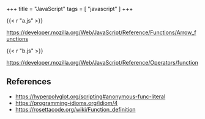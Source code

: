 +++
title = "JavaScript"
tags = [ "javascript" ]
+++

{{< r "a.js" >}}

<https://developer.mozilla.org/Web/JavaScript/Reference/Functions/Arrow_functions>

{{< r "b.js" >}}

<https://developer.mozilla.org/Web/JavaScript/Reference/Operators/function>

## References

- <https://hyperpolyglot.org/scripting#anonymous-func-literal>
- <https://programming-idioms.org/idiom/4>
- <https://rosettacode.org/wiki/Function_definition>
